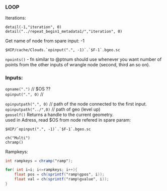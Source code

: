 

### LOOP
Iterations:
```
detail(-1,"iteration", 0)
detail("../repeat_begin1_metadata1/","iteration", 0)
```
Get name of node from spare input: -1
```
$HIP/cache/Clouds.`opinput(".", -1)`.`$F-1`.bgeo.sc
```

`npoints()` - fn similar to @ptnum should use whenever you want number of points from the other inputs of wrangle node (second, third an so on).  

### Inputs:

`opname(".")` // $OS ??  
`opinput(".", 0)` //   

`opinputpath(".", 0)`  // path of the node connected to the first input.  
`opinputpath("../",0)` // path of geo (level up)   
`geoself()`  Returns a handle to the current geometry.  
used in Adress, read $OS from node refered in spare param:
```
$HIP/`opinput(".", -1)`.`$F-1`.bgeo.sc
```


`ch("Multi")`  
`chramp()`  

Rampkeys:  
```glsl 
int rampkeys = chramp("ramp");

for( int i=i; i<=rampkeys; i++){
    float pos = ch(sprintf("ramp%gpos", i));
    float val = ch(sprintf("ramp%gvalue", i));
}
```
